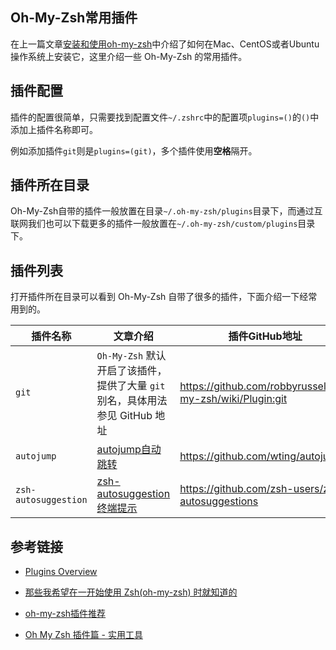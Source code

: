 ## Oh-My-Zsh常用插件

在上一篇文章[安装和使用oh-my-zsh](/others/install-and-use-oh-my-zsh.md)中介绍了如何在Mac、CentOS或者Ubuntu操作系统上安装它，这里介绍一些 Oh-My-Zsh 的常用插件。

## 插件配置

插件的配置很简单，只需要找到配置文件`~/.zshrc`中的配置项`plugins=()`的`()`中添加上插件名称即可。

例如添加插件`git`则是`plugins=(git)`，多个插件使用**空格**隔开。

## 插件所在目录

Oh-My-Zsh自带的插件一般放置在目录`~/.oh-my-zsh/plugins`目录下，而通过互联网我们也可以下载更多的插件一般放置在`~/.oh-my-zsh/custom/plugins`目录下。

## 插件列表

打开插件所在目录可以看到 Oh-My-Zsh 自带了很多的插件，下面介绍一下经常用到的。

插件名称 | 文章介绍 | 插件GitHub地址
---- | ---- | ----
`git` | `Oh-My-Zsh` 默认开启了该插件，提供了大量 `git` 别名，具体用法参见 GitHub 地址 | https://github.com/robbyrussell/oh-my-zsh/wiki/Plugin:git
 `autojump` | [autojump自动跳转](/others/how-to-use-autojump-plugin.md) | https://github.com/wting/autojump
 `zsh-autosuggestion` | [zsh-autosuggestion终端提示](/others/how-to-use-zsh-autosuggestion-plugin.md) | https://github.com/zsh-users/zsh-autosuggestions


## 参考链接

- [Plugins Overview](https://github.com/robbyrussell/oh-my-zsh/wiki/Plugins-Overview)

- [那些我希望在一开始使用 Zsh(oh-my-zsh) 时就知道的](https://segmentfault.com/a/1190000002658335)

- [oh-my-zsh插件推荐](https://www.jianshu.com/p/9189eac3e52d)

- [Oh My Zsh 插件篇 - 实用工具](https://swiftcafe.io/2015/12/04/omz-plugin/)
